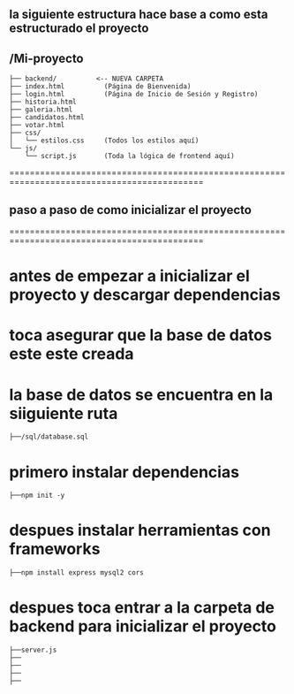 ## la siguiente estructura hace base a como esta estructurado el proyecto

## /Mi-proyecto
    ├── backend/          <-- NUEVA CARPETA
    ├── index.html          (Página de Bienvenida)
    ├── login.html          (Página de Inicio de Sesión y Registro)
    ├── historia.html
    ├── galeria.html
    ├── candidatos.html
    ├── votar.html
    ├── css/
    │   └── estilos.css     (Todos los estilos aquí)
    └── js/
        └── script.js       (Toda la lógica de frontend aquí)
============================================================================================


## paso a paso de como inicializar el proyecto
============================================================================================
# antes de empezar a inicializar el proyecto y descargar dependencias 
# toca asegurar que la base de datos este este creada
# la base de datos se encuentra en la siiguiente ruta
    ├──/sql/database.sql
# primero instalar dependencias
    ├──npm init -y
# despues instalar herramientas con frameworks
    ├──npm install express mysql2 cors
# despues toca entrar a la carpeta de backend para inicializar el proyecto
    ├──server.js
    ├──
    ├──
    ├──
    ├──
